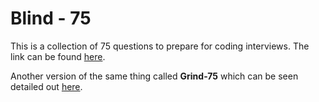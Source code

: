 # Blind - 75

This is a collection of 75 questions to prepare for coding interviews. The link can be found [here](https://leetcode.com/discuss/general-discussion/460599/blind-75-leetcode-questions).

Another version of the same thing called **Grind-75** which can be seen detailed out [here](https://www.techinterviewhandbook.org/grind75).